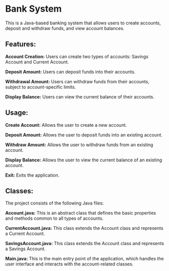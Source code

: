 # Bank System
This is a Java-based banking system that allows users to create accounts, deposit and withdraw funds, and view account balances.

## Features:
**Account Creation:** Users can create two types of accounts: Savings Account and Current Account.

**Deposit Amount:** Users can deposit funds into their accounts.

**Withdrawal Amount:** Users can withdraw funds from their accounts, subject to account-specific limits.

**Display Balance:** Users can view the current balance of their accounts.

## Usage:
**Create Account:** Allows the user to create a new account.

**Deposit Amount:** Allows the user to deposit funds into an existing account.

**Withdraw Amount:** Allows the user to withdraw funds from an existing account.

**Display Balance:** Allows the user to view the current balance of an existing account.

**Exit:** Exits the application.

## Classes:
The project consists of the following Java files:

**Account.java:** This is an abstract class that defines the basic properties and methods common to all types of accounts.

**CurrentAccount.java:** This class extends the Account class and represents a Current Account.

**SavingsAccount.java:** This class extends the Account class and represents a Savings Account.

**Main.java:** This is the main entry point of the application, which handles the user interface and interacts with the account-related classes.

